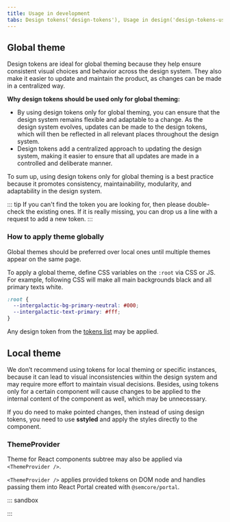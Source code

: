 ```yaml
---
title: Usage in development
tabs: Design tokens('design-tokens'), Usage in design('design-tokens-usage'), Usage in development('design-tokens-usage-development'), Example('design-tokens-code')
---
```


## Global theme

Design tokens are ideal for global theming because they help ensure consistent visual choices and behavior across the design system. They also make it easier to update and maintain the product, as changes can be made in a centralized way.

**Why design tokens should be used only for global theming:**

- By using design tokens only for global theming, you can ensure that the design system remains flexible and adaptable to a change. As the design system evolves, updates can be made to the design tokens, which will then be reflected in all relevant places throughout the design system.
- Design tokens add a centralized approach to updating the design system, making it easier to ensure that all updates are made in a controlled and deliberate manner.

To sum up, using design tokens only for global theming is a best practice because it promotes consistency, maintainability, modularity, and adaptability in the design system.

::: tip
If you can't find the token you are looking for, then please double-check the existing ones. If it is really missing, you can drop us a line with a request to add a new token.
:::

### How to apply theme globally

Global themes should be preferred over local ones until multiple themes appear on the same page.

To apply a global theme, define CSS variables on the `:root` via CSS or JS. For example, following CSS will make all main backgrounds black and all primary texts white.

```css
:root {
  --intergalactic-bg-primary-neutral: #000;
  --intergalactic-text-primary: #fff;
}
```

Any design token from the [tokens list](/style/design-tokens/design-tokens#semantic_tokens) may be applied.

## Local theme

We don’t recommend using tokens for local theming or specific instances, because it can lead to visual inconsistencies within the design system and may require more effort to maintain visual decisions. Besides, using tokens only for a certain component will cause changes to be applied to the internal content of the component as well, which may be unnecessary.

If you do need to make pointed changes, then instead of using design tokens, you need to use **sstyled** and apply the styles directly to the component.

### ThemeProvider

Theme for React components subtree may also be applied via `<ThemeProvider />`.

`<ThemeProvider />` applies provided tokens on DOM node and handles passing them into React Portal created with `@semcore/portal`.

::: sandbox

<script lang="tsx">
import React from 'react';
import Button from '@semcore/button';
import { ThemeProvider } from '@semcore/utils/lib/ThemeProvider';

const violetPrimaryButtonTheme = {
  '--intergalactic-control-primary-info': '#8649e1',
  '--intergalactic-control-primary-info-hover': '#5925ab',
  '--intergalactic-control-primary-info-active': '#5925ab',
};
const grayPrimaryButtonTheme = {
  '--intergalactic-control-primary-info': '#6c6e79',
  '--intergalactic-control-primary-info-hover': '#484a54',
  '--intergalactic-control-primary-info-active': '#2b2e38',
};

const Demo = () => {
  return (
    <>
      <ThemeProvider tokens={violetPrimaryButtonTheme}>
        <Button use='primary'>Violet primary button theme</Button>
      </ThemeProvider>
      <br />
      <br />
      <ThemeProvider tokens={grayPrimaryButtonTheme}>
        <Button use='primary'>Gray primary button theme</Button>
      </ThemeProvider>
    </>
  );
};

</script>

:::
